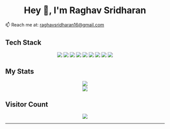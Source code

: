 <h1 align="center">Hey 👋, I'm Raghav Sridharan</h1>

<p align="left">
  📫 Reach me at: <a href="mailto:raghavsridharan16@gmail.com">raghavsridharan16@gmail.com</a>
</p>



##  Tech Stack 

<p align="center">
  <img src="https://img.shields.io/badge/c-%2300599C.svg?style=for-the-badge&logo=c&logoColor=white" />
  <img src="https://img.shields.io/badge/c++-%2300599C.svg?style=for-the-badge&logo=c%2B%2B&logoColor=white" />
  <img src="https://img.shields.io/badge/javascript-%23323330.svg?style=for-the-badge&logo=javascript&logoColor=%23F7DF1E" />
  <img src="https://img.shields.io/badge/java-%23ED8B00.svg?style=for-the-badge&logo=openjdk&logoColor=white" />
  <img src="https://img.shields.io/badge/python-3670A0?style=for-the-badge&logo=python&logoColor=ffdd54" />
  <img src="https://img.shields.io/badge/react_native-%2320232a.svg?style=for-the-badge&logo=react&logoColor=%2361DAFB" />
  <img src="https://img.shields.io/badge/mysql-4479A1.svg?style=for-the-badge&logo=mysql&logoColor=white" />
  <img src="https://img.shields.io/badge/scikit--learn-%23F7931E.svg?style=for-the-badge&logo=scikit-learn&logoColor=white" />
  <img src="https://img.shields.io/badge/TensorFlow-%23FF6F00.svg?style=for-the-badge&logo=TensorFlow&logoColor=white" />
</p>



##  My Stats 

<p align="center">
  <img src="https://github-readme-stats.vercel.app/api?username=raghavsridharan&theme=tokyonight&hide_border=false&include_all_commits=true&count_private=false" /><br>
  <img src="https://nirzak-streak-stats.vercel.app/?user=raghavsridharan&theme=tokyonight&hide_border=false" /><br>
</p>



##  Visitor Count 

<div align="center">
  <img src="https://profile-counter.glitch.me/raghavsridharan/count.svg?" />
</div>

---

<!-- Proudly created with GPRM ( https://gprm.itsvg.in ) -->
